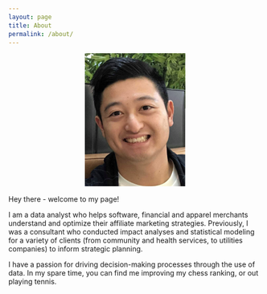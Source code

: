```yaml
---
layout: page
title: About
permalink: /about/
---
```


<center> <img src="assets/portrait.jpeg" alt="drawing" width="200"/> </center>

Hey there - welcome to my page!

I am a data analyst who helps software, financial and apparel merchants understand and optimize their affiliate marketing strategies. Previously, I was a consultant who conducted impact analyses and statistical modeling for a variety of clients (from community and health services, to utilities companies) to inform strategic planning.

I have a passion for driving decision-making processes through the use of data. In my spare time, you can find me improving my chess ranking, or out playing tennis.
